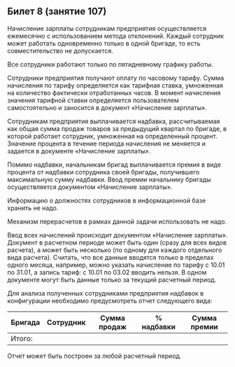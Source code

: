 ## Билет 8 (занятие 107)


Начисление зарплаты сотрудникам предприятия осуществляется ежемесячно с использованием метода отклонений. Каждый сотрудник может работать одновременно только в одной бригаде, то есть совместительство не допускается.

Все сотрудники работают только по пятидневному графику работы.

Сотрудники предприятия получают оплату по часовому тарифу. Сумма начисления по тарифу определяется как тарифная ставка, умноженная на количество фактически отработанных часов. В момент начисления значения тарифной ставки определяется пользователем самостоятельно и заносится в документ «Начисление зарплаты».

Сотрудникам предприятия выплачивается надбавка, рассчитываемая как общая сумма продаж товаров за предыдущий квартал по бригаде, в которой работает сотрудник, умноженная на определенный процент. Значение процента в течение периода начисления не меняется и задается в документе «Начисление зарплаты».

Помимо надбавки, начальникам бригад выплачивается премия в виде процента от надбавки сотрудника своей бригады, получившего максимальную сумму надбавки. Ввод премии начальнику бригады осуществляется документом «Начисление зарплаты».

Информацию о должностях сотрудников в информационной базе хранить не надо.

Механизм перерасчетов в рамках данной задачи использовать не надо.

Ввод всех начислений происходит документом «Начисление зарплаты». Документ в расчетном периоде может быть один (сразу для всех видов расчета), а может быть несколько (по одному для каждого отдельного вида расчета). Считать, что все данные вводятся только в пределах одного месяца, например, можно указать начисление по тарифу с 10.01 по 31.01, а запись тариф: с 10.01 по 03.02 вводить нельзя. В одном документе могут быть данные только за текущий расчетный период.

Для анализа полученных сотрудниками предприятия надбавок в конфигурации необходимо предусмотреть отчет следующего вида:

|Бригада |Сотрудник |Сумма продаж |% надбавки |Сумма премии|
|--------|----------|-------------|-----------|------------|
|Итого:	|
			
Отчет может быть построен за любой расчетный период.
